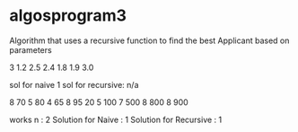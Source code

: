 # algosprogram3
Algorithm that uses a recursive function to find the best Applicant based on parameters 

3
1.2 2.5
2.4 1.8
1.9 3.0

sol for naive 1
sol for recursive: n/a 


8
70 5
80 4 
65 8 
95 20 
5  100
7  500
8  800 
8  900 

works 
n : 2
Solution for Naive : 1 
Solution for Recursive : 1 